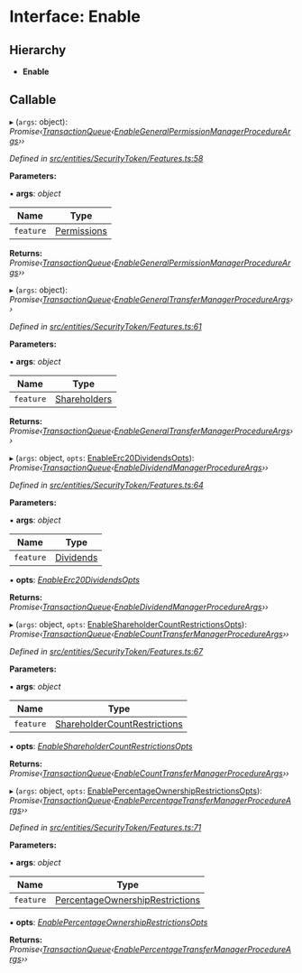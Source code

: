 # Interface: Enable

## Hierarchy

* **Enable**

## Callable

▸ (`args`: object): *Promise‹[TransactionQueue](../classes/entities.transactionqueue.md)‹[EnableGeneralPermissionManagerProcedureArgs](_types_index_.enablegeneralpermissionmanagerprocedureargs.md)››*

*Defined in [src/entities/SecurityToken/Features.ts:58](https://github.com/PolymathNetwork/polymath-sdk/blob/454d285/src/entities/SecurityToken/Features.ts#L58)*

**Parameters:**

▪ **args**: *object*

Name | Type |
------ | ------ |
`feature` | [Permissions](../enums/_types_index_.feature.md#permissions) |

**Returns:** *Promise‹[TransactionQueue](../classes/entities.transactionqueue.md)‹[EnableGeneralPermissionManagerProcedureArgs](_types_index_.enablegeneralpermissionmanagerprocedureargs.md)››*

▸ (`args`: object): *Promise‹[TransactionQueue](../classes/entities.transactionqueue.md)‹[EnableGeneralTransferManagerProcedureArgs](_types_index_.enablegeneraltransfermanagerprocedureargs.md)››*

*Defined in [src/entities/SecurityToken/Features.ts:61](https://github.com/PolymathNetwork/polymath-sdk/blob/454d285/src/entities/SecurityToken/Features.ts#L61)*

**Parameters:**

▪ **args**: *object*

Name | Type |
------ | ------ |
`feature` | [Shareholders](../enums/_types_index_.feature.md#shareholders) |

**Returns:** *Promise‹[TransactionQueue](../classes/entities.transactionqueue.md)‹[EnableGeneralTransferManagerProcedureArgs](_types_index_.enablegeneraltransfermanagerprocedureargs.md)››*

▸ (`args`: object, `opts`: [EnableErc20DividendsOpts](entities.securitytoken.enableerc20dividendsopts.md)): *Promise‹[TransactionQueue](../classes/entities.transactionqueue.md)‹[EnableDividendManagerProcedureArgs](_types_index_.enabledividendmanagerprocedureargs.md)››*

*Defined in [src/entities/SecurityToken/Features.ts:64](https://github.com/PolymathNetwork/polymath-sdk/blob/454d285/src/entities/SecurityToken/Features.ts#L64)*

**Parameters:**

▪ **args**: *object*

Name | Type |
------ | ------ |
`feature` | [Dividends](../enums/_types_index_.feature.md#dividends) |

▪ **opts**: *[EnableErc20DividendsOpts](entities.securitytoken.enableerc20dividendsopts.md)*

**Returns:** *Promise‹[TransactionQueue](../classes/entities.transactionqueue.md)‹[EnableDividendManagerProcedureArgs](_types_index_.enabledividendmanagerprocedureargs.md)››*

▸ (`args`: object, `opts`: [EnableShareholderCountRestrictionsOpts](entities.securitytoken.enableshareholdercountrestrictionsopts.md)): *Promise‹[TransactionQueue](../classes/entities.transactionqueue.md)‹[EnableCountTransferManagerProcedureArgs](_types_index_.enablecounttransfermanagerprocedureargs.md)››*

*Defined in [src/entities/SecurityToken/Features.ts:67](https://github.com/PolymathNetwork/polymath-sdk/blob/454d285/src/entities/SecurityToken/Features.ts#L67)*

**Parameters:**

▪ **args**: *object*

Name | Type |
------ | ------ |
`feature` | [ShareholderCountRestrictions](../enums/_types_index_.feature.md#shareholdercountrestrictions) |

▪ **opts**: *[EnableShareholderCountRestrictionsOpts](entities.securitytoken.enableshareholdercountrestrictionsopts.md)*

**Returns:** *Promise‹[TransactionQueue](../classes/entities.transactionqueue.md)‹[EnableCountTransferManagerProcedureArgs](_types_index_.enablecounttransfermanagerprocedureargs.md)››*

▸ (`args`: object, `opts`: [EnablePercentageOwnershipRestrictionsOpts](entities.securitytoken.enablepercentageownershiprestrictionsopts.md)): *Promise‹[TransactionQueue](../classes/entities.transactionqueue.md)‹[EnablePercentageTransferManagerProcedureArgs](_types_index_.enablepercentagetransfermanagerprocedureargs.md)››*

*Defined in [src/entities/SecurityToken/Features.ts:71](https://github.com/PolymathNetwork/polymath-sdk/blob/454d285/src/entities/SecurityToken/Features.ts#L71)*

**Parameters:**

▪ **args**: *object*

Name | Type |
------ | ------ |
`feature` | [PercentageOwnershipRestrictions](../enums/_types_index_.feature.md#percentageownershiprestrictions) |

▪ **opts**: *[EnablePercentageOwnershipRestrictionsOpts](entities.securitytoken.enablepercentageownershiprestrictionsopts.md)*

**Returns:** *Promise‹[TransactionQueue](../classes/entities.transactionqueue.md)‹[EnablePercentageTransferManagerProcedureArgs](_types_index_.enablepercentagetransfermanagerprocedureargs.md)››*
